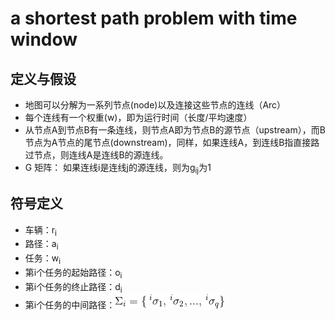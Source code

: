 # a shortest path problem with time window

## 定义与假设

* 地图可以分解为一系列节点(node)以及连接这些节点的连线（Arc）
* 每个连线有一个权重(w)，即为运行时间（长度/平均速度）
* 从节点A到节点B有一条连线，则节点A即为节点B的源节点（upstream），而B节点为A节点的尾节点(downstream)，同样，如果连线A，到连线B指直接路过节点，则连线A是连线B的源连线。
* G 矩阵： 如果连线i是连线j的源连线，则为g<sub>ij</sub>为1

## 符号定义
* 车辆：r<sub>i</sub>
* 路径：a<sub>i</sub>
* 任务：w<sub>i</sub>
* 第i个任务的起始路径：o<sub>i</sub>
* 第i个任务的终止路径：d<sub>i</sub>
* 第i个任务的中间路径：![image](https://github.com/YujieLu/pathplaning/blob/master/literature/Eqn1.gif)
